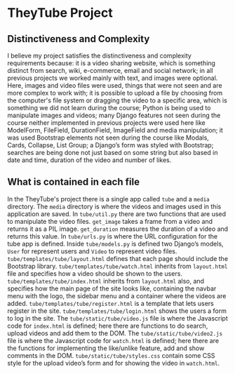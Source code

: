 # TheyTube Project

## Distinctiveness and Complexity

I believe my project satisfies the distinctiveness and complexity requirements because: it is a video sharing website, which is something distinct from search, wiki, e-commerce, email and social network; in all previous projects we worked mainly with text, and images were optional. Here, images and video files were used, things that were not seen and are more complex to work with; it is possible to upload a file by choosing from the computer's file system or dragging the video to a specific area, which is something we did not learn during the course; Python is being used to manipulate images and videos; many Django features not seen during the course neither implemented in previous projects were used here like ModelForm, FileField, DurationField, ImageField and media manipulation; it was used Bootstrap elements not seen during the course like Modals, Cards, Collapse, List Group; a Django’s form was styled with Bootstrap; searches are being done not just based on some string but also based in date and time, duration of the video and number of likes.     

## What is contained in each file

In the TheyTube's project there is a single app called `tube` and a `media` directory. The `media` directory is where the videos and images used in this application are saved. In `tube/util.py` there are two functions that are used to manipulate the video files. `get_image` takes a frame from a video and returns it as a PIL image. `get_duration` measures the duration of a video and returns this value. In `tube/urls.py` is where the URL configuration for the tube app is defined. Inside `tube/models.py` is defined two Django’s models, `User` for represent users and `Video` to represent video files. `tube/templates/tube/layout.html` defines that each page should include the Bootstrap library. `tube/templates/tube/watch.html` inherits from `layout.html` file and specifies how a video should be shown to the users. `tube/templates/tube/index.html` inherits from `layout.html` also, and specifies how the main page of the site looks like, containing the navbar menu with the logo, the sidebar menu and a container where the videos are added. `tube/templates/tube/register.html` is a template that lets users register in the site. `tube/templates/tube/login.html` shows the users a form to log in the site. The `tube/static/tube/video.js` file is where the Javascript code for `index.html` is defined; here there are functions to do search, upload videos and add them to the DOM. The `tube/static/tube/video2.js` file is where the Javascript code for `watch.html` is defined; here there are the functions for implementing the like/unlike feature, add and show comments in the DOM. `tube/static/tube/styles.css` contain some CSS style for the upload video’s form and for showing the video in `watch.html`.